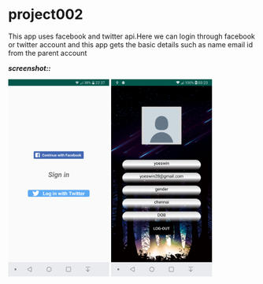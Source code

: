 # project002


This app uses facebook and twitter api.Here we can login through facebook or twitter account and this app gets the basic details such as name email id from the parent account 

***screenshot::***&nbsp;
<p float="left">
  <img src="demo/Screenshot_2019-04-28-22-38-01.png" width="205" height="401">
  <img src="demo/Screenshot_2019-04-28-03-23-20.png" width="205" height="401">
</p>
